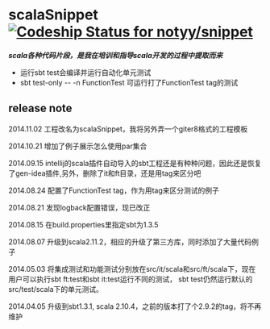 # scalaSnippet  [ ![Codeship Status for notyy/snippet](https://codeship.io/projects/6547f7b0-1ee8-0132-7537-727422619b42/status)](https://codeship.io/projects/35587)

***scala各种代码片段，是我在培训和指导scala开发的过程中提取而来***

* 运行sbt test会编译并运行自动化单元测试
* sbt test-only -- -n FunctionTest 可运行打了FunctionTest tag的测试

## release note
2014.11.02 工程改名为scalaSnippet，我将另外弄一个giter8格式的工程模板

2014.10.21 增加了例子展示怎么使用par集合

2014.09.15 intellij的scala插件自动导入的sbt工程还是有种种问题，因此还是恢复了gen-idea插件,另外，删除了it和ft目录，还是用tag来区分吧

2014.08.24 配置了FunctionTest tag，作为用tag来区分测试的例子

2014.08.21 发现logback配置错误，现已改正

2014.08.15 在build.properties里指定sbt为1.3.5

2014.08.07  升级到scala2.11.2，相应的升级了第三方库，同时添加了大量代码例子
             
2014.05.03 将集成测试和功能测试分别放在src/it/scala和src/ft/scala下，现在用户可以执行sbt ft:test和sbt it:test运行不同的测试，
sbt test仍然运行默认的src/test/scala下的单元测试。

2014.04.05 升级到sbt1.3.1, scala 2.10.4，之前的版本打了个2.9.2的tag，将不再维护

